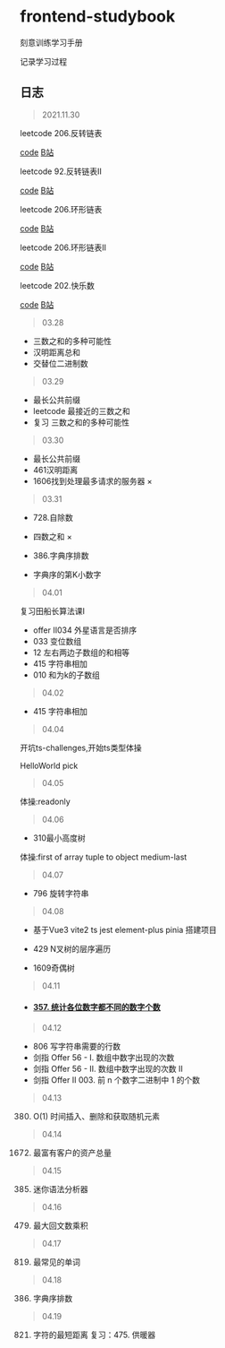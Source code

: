 # frontend-studybook
刻意训练学习手册

记录学习过程

## 日志

> 2021.11.30

leetcode 206.反转链表

[code](./algorithm/206.md) [B站](https://www.bilibili.com/video/BV1dr4y1Q76S?spm_id_from=333.999.0.0)

leetcode 92.反转链表II

[code](./algorithm/92.md) [B站](https://www.bilibili.com/video/BV1gh411x7Z5?spm_id_from=333.999.0.0)

leetcode 206.环形链表

[code](./algorithm/141.md) [B站](https://www.bilibili.com/video/BV1gh411x7Z5?spm_id_from=333.999.0.0)

leetcode 206.环形链表II

[code](./algorithm/142.md) [B站](https://www.bilibili.com/video/BV1gh411x7Z5?spm_id_from=333.999.0.0)


leetcode 202.快乐数

[code](./algorithm/202.md) [B站](https://www.bilibili.com/video/BV1Ai4y1Z7eP?spm_id_from=333.999.0.0)

> 03.28
 - 三数之和的多种可能性
 - 汉明距离总和
 - 交替位二进制数

> 03.29

- 最长公共前缀
- leetcode 最接近的三数之和 
- 复习 三数之和的多种可能性

> 03.30

- 最长公共前缀
- 461汉明距离
- 1606找到处理最多请求的服务器 ×

>  03.31

- 728.自除数
- 四数之和   ×

- 386.字典序排数
- 字典序的第K小数字

> 04.01

复习田船长算法课I

- offer II034 外星语言是否排序
- 033 变位数组
- 12 左右两边子数组的和相等
- 415 字符串相加
- 010 和为k的子数组

> 04.02

- 415 字符串相加

>  04.04

开坑ts-challenges,开始ts类型体操

HelloWorld pick

>  04.05

体操:readonly

>  04.06

- 310最小高度树

体操:first of array    tuple to object  medium-last

> 04.07

- 796 旋转字符串

> 04.08

- 基于Vue3 vite2 ts jest element-plus pinia 搭建项目

- 429 N叉树的层序遍历
- 1609奇偶树

> 04.11

- #### [357. 统计各位数字都不同的数字个数](https://leetcode-cn.com/problems/count-numbers-with-unique-digits/)

> 04.12
- 806 写字符串需要的行数
- 剑指 Offer 56 - I. 数组中数字出现的次数
- 剑指 Offer 56 - II. 数组中数字出现的次数 II
- 剑指 Offer II 003. 前 n 个数字二进制中 1 的个数

> 04.13
380. O(1) 时间插入、删除和获取随机元素

> 04.14
1672. 最富有客户的资产总量

> 04.15
385. 迷你语法分析器

> 04.16
479. 最大回文数乘积

> 04.17
819. 最常见的单词

> 04.18 
386. 字典序排数

> 04.19
821. 字符的最短距离
复习：475. 供暖器